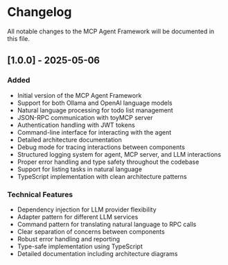 # Changelog

All notable changes to the MCP Agent Framework will be documented in this file.

## [1.0.0] - 2025-05-06

### Added
- Initial version of the MCP Agent Framework
- Support for both Ollama and OpenAI language models
- Natural language processing for todo list management
- JSON-RPC communication with toyMCP server
- Authentication handling with JWT tokens
- Command-line interface for interacting with the agent
- Detailed architecture documentation
- Debug mode for tracing interactions between components
- Structured logging system for agent, MCP server, and LLM interactions
- Proper error handling and type safety throughout the codebase
- Support for listing tasks in natural language
- TypeScript implementation with clean architecture patterns

### Technical Features
- Dependency injection for LLM provider flexibility
- Adapter pattern for different LLM services
- Command pattern for translating natural language to RPC calls
- Clear separation of concerns between components
- Robust error handling and reporting
- Type-safe implementation using TypeScript
- Detailed documentation including architecture diagrams 